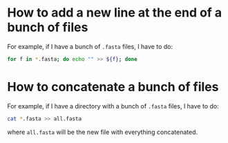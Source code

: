 # How to add a new line at the end of a bunch of files

For example, if I have a bunch of `.fasta` files, I have to do:

```bash
for f in *.fasta; do echo "" >> ${f}; done
```

# How to concatenate a bunch of files

For example, if I have a directory with a bunch of `.fasta` files, I have to do:

```bash
cat *.fasta >> all.fasta
```

where `all.fasta` will be the new file with everything concatenated.

